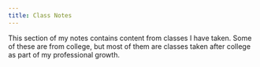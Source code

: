 ```yaml
---
title: Class Notes
---
```


This section of my notes contains content from classes I have taken.  Some of these are from college, but most of them are classes taken after college as part of my professional growth.
